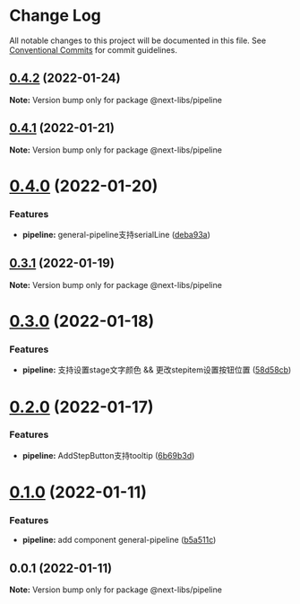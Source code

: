 # Change Log

All notable changes to this project will be documented in this file.
See [Conventional Commits](https://conventionalcommits.org) for commit guidelines.

## [0.4.2](https://github.com/easyops-cn/next-libs/compare/@next-libs/pipeline@0.4.1...@next-libs/pipeline@0.4.2) (2022-01-24)

**Note:** Version bump only for package @next-libs/pipeline





## [0.4.1](https://github.com/easyops-cn/next-libs/compare/@next-libs/pipeline@0.4.0...@next-libs/pipeline@0.4.1) (2022-01-21)

**Note:** Version bump only for package @next-libs/pipeline





# [0.4.0](https://github.com/easyops-cn/next-libs/compare/@next-libs/pipeline@0.3.1...@next-libs/pipeline@0.4.0) (2022-01-20)


### Features

* **pipeline:** general-pipeline支持serialLine ([deba93a](https://github.com/easyops-cn/next-libs/commit/deba93a6c943f562bd6abeec9d299fd90334d018))





## [0.3.1](https://github.com/easyops-cn/next-libs/compare/@next-libs/pipeline@0.3.0...@next-libs/pipeline@0.3.1) (2022-01-19)

**Note:** Version bump only for package @next-libs/pipeline





# [0.3.0](https://github.com/easyops-cn/next-libs/compare/@next-libs/pipeline@0.2.0...@next-libs/pipeline@0.3.0) (2022-01-18)


### Features

* **pipeline:** 支持设置stage文字颜色 && 更改stepitem设置按钮位置 ([58d58cb](https://github.com/easyops-cn/next-libs/commit/58d58cb8c94d132fbc78c5133a5602d68594aad6))





# [0.2.0](https://github.com/easyops-cn/next-libs/compare/@next-libs/pipeline@0.1.0...@next-libs/pipeline@0.2.0) (2022-01-17)


### Features

* **pipeline:** AddStepButton支持tooltip ([6b69b3d](https://github.com/easyops-cn/next-libs/commit/6b69b3d54f3957f7ee6228b2e11d727a9aeea13a))





# [0.1.0](https://github.com/easyops-cn/next-libs/compare/@next-libs/pipeline@0.0.1...@next-libs/pipeline@0.1.0) (2022-01-11)


### Features

* **pipeline:** add component general-pipeline ([b5a511c](https://github.com/easyops-cn/next-libs/commit/b5a511ccaf60bffb97f37905fdfe1535723c4932))





## 0.0.1 (2022-01-11)

**Note:** Version bump only for package @next-libs/pipeline
